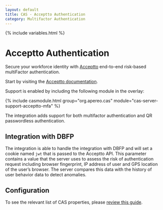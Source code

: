```yaml
---
layout: default
title: CAS - Acceptto Authentication
category: Multifactor Authentication
---
```


{% include variables.html %}

# Acceptto Authentication

Secure your workforce identity with [Acceptto](https://www.acceptto.com) 
end-to-end risk-based multiFactor authentication.

Start by visiting the [Acceptto documentation](https://www.acceptto.com/acceptto-mfa-rest-api/).

Support is enabled by including the following module in the overlay:

{% include casmodule.html group="org.apereo.cas" module="cas-server-support-acceptto-mfa" %}

The integration adds support for both multifactor authentication and QR passwordless authentication.

## Integration with DBFP

The integration is able to handle the integration with DBFP and will set a cookie named `jwt` that is passed to the Acceptto API. This parameter contains a value that the server uses to assess the risk of authentication request including browser fingerprint, IP address of user and GPS location of the user’s browser. The server compares this data with the history of user behavior data to detect anomalies.

## Configuration

To see the relevant list of CAS properties, please [review this guide](../configuration/Configuration-Properties.html#acceptto).
